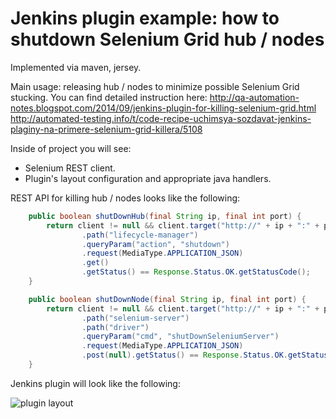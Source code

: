 Jenkins plugin example: how to shutdown Selenium Grid hub / nodes
======

Implemented via maven, jersey.

Main usage: releasing hub / nodes to minimize possible Selenium Grid stucking.
You can find detailed instruction here: http://qa-automation-notes.blogspot.com/2014/09/jenkins-plugin-for-killing-selenium-grid.html 
http://automated-testing.info/t/code-recipe-uchimsya-sozdavat-jenkins-plaginy-na-primere-selenium-grid-killera/5108

Inside of project you will see: 
 
 - Selenium REST client.
 - Plugin's layout configuration and appropriate java handlers.

REST API for killing hub / nodes looks like the following:
```java
    public boolean shutDownHub(final String ip, final int port) {
        return client != null && client.target("http://" + ip + ":" + port)
                .path("lifecycle-manager")
                .queryParam("action", "shutdown")
                .request(MediaType.APPLICATION_JSON)
                .get()
                .getStatus() == Response.Status.OK.getStatusCode();
    }

    public boolean shutDownNode(final String ip, final int port) {
        return client != null && client.target("http://" + ip + ":" + port)
                .path("selenium-server")
                .path("driver")
                .queryParam("cmd", "shutDownSeleniumServer")
                .request(MediaType.APPLICATION_JSON)
                .post(null).getStatus() == Response.Status.OK.getStatusCode();
    }		
```

Jenkins plugin will look like the following:

![plugin layout](http://1.bp.blogspot.com/-lkxZZVd0hEI/VCRoWuiYkfI/AAAAAAAAAZU/jwxnf8dOyn8/s1600/plugin%2Bconfig.png)
